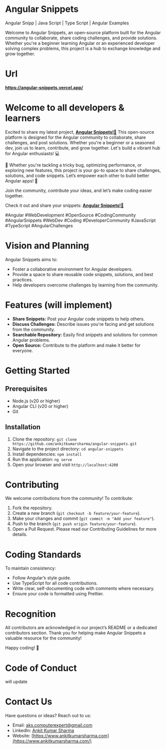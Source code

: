 # Angular Snippets
Angular Snipp | Java Script | Type Script | Angular Examples

Welcome to Angular Snippets, an open-source platform built for the Angular community to collaborate, share coding challenges, and provide solutions. Whether you're a beginner learning Angular or an experienced developer solving complex problems, this project is a hub to exchange knowledge and grow together.

# Url
**https://angular-snippets.vercel.app/**

# Welcome to all developers & learners
Excited to share my latest project, **[Angular Snippets!🚀](https://angular-snippets.vercel.app/)** This open-source platform is designed for the Angular community to collaborate, share challenges, and post solutions. Whether you're a beginner or a seasoned dev, join us to learn, contribute, and grow together. Let's build a vibrant hub for Angular enthusiasts! 💻

🌟 Whether you're tackling a tricky bug, optimizing performance, or exploring new features, this project is your go-to space to share challenges, solutions, and code snippets. Let’s empower each other to build better Angular apps! 💪

Join the community, contribute your ideas, and let’s make coding easier together.

Check it out and share your snippets: **[Angular Snippets!🚀](https://angular-snippets.vercel.app/)**

#Angular #WebDevelopment #OpenSource #CodingCommunity #AngularSnippets #WebDev #Coding #DeveloperCommunity #JavaScript #TypeScript #AngularChallenges

# Vision and Planning
Angular Snippets aims to:
- Foster a collaborative environment for Angular developers.
- Provide a space to share reusable code snippets, solutions, and best practices.
- Help developers overcome challenges by learning from the community.

# Features (will implement)
- **Share Snippets:** Post your Angular code snippets to help others.
- **Discuss Challenges:** Describe issues you're facing and get solutions from the community.
- **Searchable Repository:** Easily find snippets and solutions for common Angular problems.
- **Open Source:** Contribute to the platform and make it better for everyone.

# Getting Started

## Prerequisites
- Node.js (v20 or higher)
- Angular CLI (v20 or higher)
- Git

## Installation
1. Clone the repository: ```git clone https://github.com/ankitkumarsharma/angular-snippets.git```
2. Navigate to the project directory: ```cd angular-snippets```
3. Install dependencies: ```npm install```
4. Run the application: ```ng serve```
5. Open your browser and visit ```http://localhost:4200```

# Contributing
We welcome contributions from the community! To contribute:
1. Fork the repository.
2. Create a new branch (```git checkout -b feature/your-feature```).
3. Make your changes and commit (```git commit -m "Add your feature"```).
4. Push to the branch (```git push origin feature/your-feature```).
5. Open a Pull Request.
Please read our Contributing Guidelines for more details.

# Coding Standards
To maintain consistency:
- Follow Angular’s style guide.
- Use TypeScript for all code contributions.
- Write clear, self-documenting code with comments where necessary.
- Ensure your code is formatted using Prettier.

# Recognition
All contributors are acknowledged in our project’s README or a dedicated contributors section. Thank you for helping make Angular Snippets a valuable resource for the community!

Happy coding! 🚀

# Code of Conduct
will update

# Contact Us
Have questions or ideas? Reach out to us:
- Email: [aks.computerexpert@gmail.com](aks.computerexpert@gmail.com)
- LinkedIn: [Ankit Kumar Sharma](https://www.linkedin.com/in/ankit-kumar-sharma1101/)
- Website: [https://www.ankitkumarsharma.com](https://www.ankitkumarsharma.com/)






